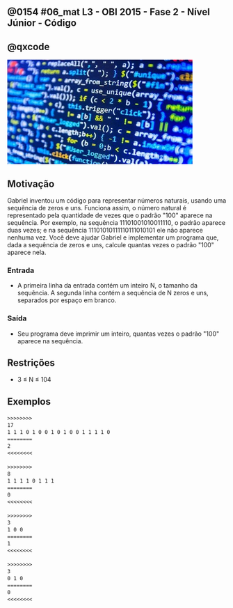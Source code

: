 ## @0154 #06_mat L3 - OBI 2015 - Fase 2 - Nível Júnior - Código
## @qxcode

![](capa.jpg)

## Motivação

Gabriel inventou um código para representar números naturais, usando uma sequência de zeros e uns. Funciona assim, o número natural é representado pela quantidade de vezes que o padrão "100" aparece na sequência. Por exemplo, na sequência 11101001010011110, o padrão aparece duas vezes; e na sequência 11101010111110111010101 ele não aparece nenhuma vez. Você deve ajudar Gabriel e implementar um programa que, dada a sequência de zeros e uns, calcule quantas vezes o padrão "100" aparece nela.

### Entrada

- A primeira linha da entrada contém um inteiro N, o tamanho da sequência. A segunda linha contém a sequência de N zeros e uns, separados por espaço em branco.

### Saída

- Seu programa deve imprimir um inteiro, quantas vezes o padrão "100" aparece na sequência.

## Restrições

*   3 ≤ N ≤ 104

## Exemplos

```
>>>>>>>>
17
1 1 1 0 1 0 0 1 0 1 0 0 1 1 1 1 0
========
2
<<<<<<<<

>>>>>>>>
8
1 1 1 1 0 1 1 1
========
0
<<<<<<<<

>>>>>>>>
3
1 0 0
========
1
<<<<<<<<

>>>>>>>>
3
0 1 0
========
0
<<<<<<<<
```

<!---
>>>>>>>> 01
10
0 0 0 0 0 1 0 1 1 0
========
0
<<<<<<<<


>>>>>>>> 02
10
0 1 1 1 1 1 0 0 1 1
========
1
<<<<<<<<


>>>>>>>> 03
10
1 1 1 1 0 1 1 0 1 1
========
0
<<<<<<<<


>>>>>>>> 04
10
1 1 0 1 1 1 0 1 1 1
========
0
<<<<<<<<


>>>>>>>> 05
10
1 0 0 1 1 0 1 1 0 0
========
2
<<<<<<<<


>>>>>>>> 06
100
1 0 0 1 1 1 1 1 0 0 1 0 1 1 1 0 1 0 1 0 0 1 1 1 0 0 1 1 0 0 1 0 0 1 0 1 0 1 0 1 0 0 0 0 0 1 0 0 1 1 1 1 1 1 0 1 1 0 1 1 0 1 0 0 0 0 0 1 0 1 1 0 0 0 1 1 1 1 1 1 0 0 1 0 1 1 1 0 0 0 0 1 0 1 1 0 1 0 0 1
========
13
<<<<<<<<


>>>>>>>> 07
100
0 0 1 1 1 1 1 1 1 1 1 1 1 1 0 1 1 1 1 1 1 1 0 1 1 0 1 0 1 0 1 0 0 0 0 1 1 1 1 1 1 0 1 0 1 1 1 1 1 0 0 0 0 1 0 1 0 1 1 0 0 0 1 0 0 0 0 0 0 0 1 0 1 1 0 1 0 0 0 1 1 1 1 1 0 1 1 0 1 1 1 0 1 1 1 1 0 0 0 0
========
6
<<<<<<<<


>>>>>>>> 08
100
0 0 0 1 1 1 1 0 0 1 0 0 1 1 1 0 1 1 1 1 0 0 0 0 1 0 1 1 0 0 1 1 1 1 1 1 0 0 0 1 1 0 1 1 1 1 1 0 0 1 0 0 1 1 1 0 1 0 1 1 0 0 0 0 1 0 0 0 0 1 0 1 1 1 1 1 0 0 1 1 1 1 1 0 0 0 0 1 1 0 0 0 1 1 0 0 1 1 1 1
========
13
<<<<<<<<


>>>>>>>> 09
100
0 1 1 1 1 0 1 0 1 0 1 0 0 0 0 1 0 1 0 0 1 0 0 1 1 0 0 0 1 0 0 0 0 0 0 1 1 1 1 1 0 1 0 1 0 1 1 1 1 1 0 0 1 1 0 1 0 0 0 1 1 0 0 1 0 1 0 1 0 0 0 0 1 0 1 0 1 1 0 0 0 1 0 1 1 1 0 1 1 0 0 1 0 0 1 1 0 1 0 1
========
12
<<<<<<<<


>>>>>>>> 10
100
1 0 0 1 1 1 1 0 0 0 0 1 0 0 1 1 1 0 1 1 1 1 0 1 0 0 0 1 0 1 0 1 1 0 0 1 0 1 1 1 0 1 1 0 0 1 0 0 0 1 0 1 0 0 0 1 0 0 1 0 0 1 1 1 1 1 0 1 1 1 0 1 0 1 0 1 1 0 0 1 0 0 0 1 0 0 1 1 1 1 0 1 0 0 0 0 1 0 0 0
========
15
<<<<<<<<


>>>>>>>> 11
100
0 1 1 0 0 0 0 0 0 1 0 1 0 0 1 0 0 0 1 0 1 0 0 0 1 1 0 0 1 1 1 1 1 0 1 1 1 1 1 0 1 1 1 1 1 0 0 1 1 1 1 1 0 1 1 1 0 0 1 0 0 0 1 1 0 1 0 1 0 0 1 0 1 1 0 0 1 1 0 0 1 0 0 1 0 0 0 1 0 0 0 1 0 1 0 0 0 1 0 0
========
16
<<<<<<<<
--->